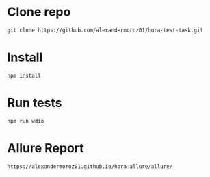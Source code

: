 # Clone repo
    git clone https://github.com/alexandermoroz01/hora-test-task.git

# Install
    npm install

# Run tests
    npm run wdio

# Allure Report
    https://alexandermoroz01.github.io/hora-allure/allure/